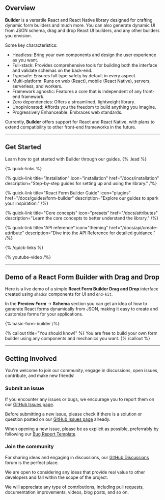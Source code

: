 ## Overview

**Builder** is a versatile React and React Native library designed for crafting dynamic form builders and much more. You can also generate dynamic UI from JSON schema, drag and drop React UI builders, and any other builders you envision.

Some key characteristics:

- Headless: Bring your own components and design the user experience as you want.
- Full-stack: Provides comprehensive tools for building both the interface and validate schemas on the back-end.
- Typesafe: Ensures full type safety by default in every aspect.
- Multi-platform: Runs on web (React), mobile (React Native), servers, serverless, and workers.
- Framework agnostic: Features a core that is independent of any front-end framework.
- Zero dependencies: Offers a streamlined, lightweight library.
- Unopinionated: Affords you the freedom to build anything you imagine.
- Progressively Enhanceable: Embraces web standards.

Currently, **Builder** offers support for React and React Native, with plans to extend compatibility to other front-end frameworks in the future.

---

## Get Started

Learn how to get started with Builder through our guides. {% .lead %}

{% quick-links %}

{% quick-link title="Installation" icon="installation" href="/docs/installation" description="Step-by-step guides for setting up and using the library." /%}

{% quick-link title="React Form Builder Guide" icon="plugins" href="/docs/guides/form-builder" description="Explore our guides to spark your inspiration." /%}

{% quick-link title="Core concepts" icon="presets" href="/docs/attributes" description="Learn the core concepts to better understand the library." /%}

{% quick-link title="API reference" icon="theming" href="/docs/api/create-attribute" description="Dive into the API Reference for detailed guidance." /%}

{% /quick-links %}

{% youtube-video /%}

---

## Demo of a React Form Builder with Drag and Drop

Here is a live demo of a simple **React Form Builder Drag and Drop** interface created using `shadcn` components for UI and `dnd-kit`.

In the **Preview Form** -> **Schema** section you can get an idea of how to generate React forms dynamically from JSON, making it easy to create and customize forms for your applications.

{% basic-form-builder /%}

{% callout title="You should know!" %}
You are free to build your own form builder using any components and mechanics you want.
{% /callout %}

---

## Getting Involved

You're welcome to join our community, engage in discussions, open issues, contribute, and make new friends!

### Submit an issue

If you encounter any issues or bugs, we encourage you to report them on our [GitHub Issues page](https://github.com/coltorapps/builder/issues).

Before submitting a new issue, please check if there is a solution or question posted on our [GitHub Issues page](https://github.com/coltorapps/builder/issues) already.

When opening a new issue, please be as explicit as possible, preferrably by following our [Bug Report Template](https://github.com/coltorapps/builder/blob/main/.github/ISSUE_TEMPLATE/bug_report.yml).

### Join the community

For sharing ideas and engaging in discussions, our [GitHub Discussions](https://github.com/coltorapps/builder/discussions) forum is the perfect place.

We are open to considering any ideas that provide real value to other developers and fall within the scope of the project.

We will appreciate any type of contributions, including pull requests, documentation improvements, videos, blog posts, and so on.
